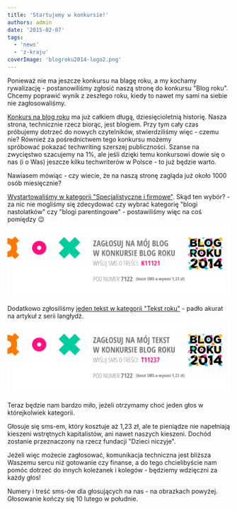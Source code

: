 ```yaml
---
title: 'Startujemy w konkursie!'
authors: admin
date: '2015-02-07'
tags:
  - 'news'
  - 'z-kraju'
coverImage: 'blogroku2014-logo2.png'
---
```


Ponieważ nie ma jeszcze konkursu na blagę roku, a my kochamy rywalizację -
postanowiliśmy zgłosić naszą stronę do konkursu "Blog roku". Chcemy poprawić
wynik z zeszłego roku, kiedy to nawet my sami na siebie nie zagłosowaliśmy.

<!--truncate-->

[Konkurs na blog roku](http://www.blogroku.pl/) ma już całkiem długą,
dziesięcioletnią historię. Nasza strona, technicznie rzecz biorąc, jest blogiem.
Przy tym cały czas próbujemy dotrzeć do nowych czytelników, stwierdziliśmy
więc - czemu nie? Również za pośrednictwem tego konkursu możemy
spróbować pokazać techwriting szerszej publiczności. Szanse na zwycięstwo
szacujemy na 1%, ale jeśli dzięki temu konkursowi dowie się o nas (i o Was)
jeszcze kilku techwriterów w Polsce - to już będzie warto.

Nawiasem mówiąc - czy wiecie, że na naszą stronę zagląda już około 1000 osób
miesięcznie?

[Wystartowaliśmy w kategorii "Specjalistyczne i firmowe"](http://www.blogroku.pl/2014/kategorie/-b-techwriter-b-b-pl-b-,8sh,blog.html).
Skąd ten wybór? - za nic nie mogliśmy się zdecydować czy wybrać kategorię "blogi
nastolatków" czy "blogi parentingowe" - postawiliśmy więc na coś pomiędzy 😉
[![Glosuj_blog_roku](images/Glosuj_blog_roku-1024x341.png)](http://techwriter.pl/wp-content/uploads/2015/02/Glosuj_blog_roku.png)

Dodatkowo zgłosiliśmy
[jeden tekst w kategorii "Tekst roku"](http://www.blogroku.pl/2014/kategorie/-b-langlydz-b-part-ten,98i,tekst.html) -
padło akurat na artykuł z serii langłydż.
[![Glosuj_tekst_roku](images/Glosuj_tekst_roku-1024x341.png)](http://techwriter.pl/wp-content/uploads/2015/02/Glosuj_tekst_roku.png)

Teraz będzie nam bardzo miło, jeżeli otrzymamy choć jeden głos w którejkolwiek
kategorii.

Głosuje się sms-em, który kosztuje aż 1,23 zł, ale te pieniądze nie napełniają
kieszeni wstrętnych kapitalistów, ani nawet naszych kieszeni. Dochód zostanie
przeznaczony na rzecz fundacji "Dzieci niczyje".

Jeżeli więc możecie zagłosować, komunikacja techniczna jest bliższa Waszemu
sercu niż gotowanie czy finanse, a do tego chcielibyście nam pomóc dotrzeć do
innych koleżanek i kolegów - będziemy wdzięczni za każdy głos!

Numery i treść sms-ów dla głosujących na nas - na obrazkach powyżej. Głosowanie
kończy się 10 lutego w południe.
